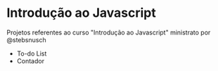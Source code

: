 # Introdução ao Javascript
Projetos referentes ao curso "Introdução ao Javascript" ministrato por @stebsnusch
- To-do List
- Contador
